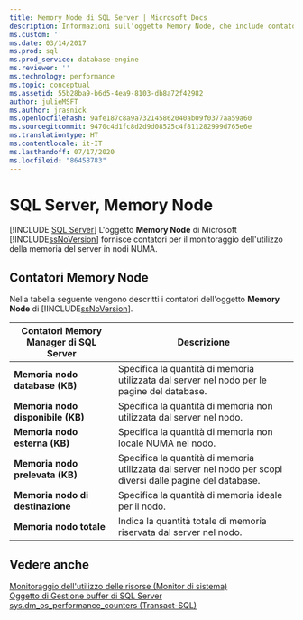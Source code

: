 ```yaml
---
title: Memory Node di SQL Server | Microsoft Docs
description: Informazioni sull'oggetto Memory Node, che include contatori per il monitoraggio dell'utilizzo della memoria del server nei nodi NUMA in SQL Server.
ms.custom: ''
ms.date: 03/14/2017
ms.prod: sql
ms.prod_service: database-engine
ms.reviewer: ''
ms.technology: performance
ms.topic: conceptual
ms.assetid: 55b28ba9-b6d5-4ea9-8103-db8a72f42982
author: julieMSFT
ms.author: jrasnick
ms.openlocfilehash: 9afe187c8a9a732145862040ab09f0377aa59a60
ms.sourcegitcommit: 9470c4d1fc8d2d9d08525c4f811282999d765e6e
ms.translationtype: HT
ms.contentlocale: it-IT
ms.lasthandoff: 07/17/2020
ms.locfileid: "86458783"
---
```

# <a name="sql-server-memory-node"></a>SQL Server, Memory Node
 [!INCLUDE [SQL Server](../../includes/applies-to-version/sqlserver.md)]
  L'oggetto **Memory Node** di Microsoft [!INCLUDE[ssNoVersion](../../includes/ssnoversion-md.md)] fornisce contatori per il monitoraggio dell'utilizzo della memoria del server in nodi NUMA.  
  
## <a name="memory-node-counters"></a>Contatori Memory Node  
 Nella tabella seguente vengono descritti i contatori dell'oggetto **Memory Node** di [!INCLUDE[ssNoVersion](../../includes/ssnoversion-md.md)].  
  
|Contatori Memory Manager di SQL Server|Descrizione|  
|----------------------------------------|-----------------|  
|**Memoria nodo database (KB)**|Specifica la quantità di memoria utilizzata dal server nel nodo per le pagine del database.|  
|**Memoria nodo disponibile (KB)**|Specifica la quantità di memoria non utilizzata dal server nel nodo.|  
|**Memoria nodo esterna (KB)**|Specifica la quantità di memoria non locale NUMA nel nodo.|  
|**Memoria nodo prelevata (KB)**|Specifica la quantità di memoria utilizzata dal server nel nodo per scopi diversi dalle pagine del database.|  
|**Memoria nodo di destinazione**|Specifica la quantità di memoria ideale per il nodo.|  
|**Memoria nodo totale**|Indica la quantità totale di memoria riservata dal server nel nodo.|  
  
## <a name="see-also"></a>Vedere anche  
 [Monitoraggio dell'utilizzo delle risorse &#40;Monitor di sistema&#41;](../../relational-databases/performance-monitor/monitor-resource-usage-system-monitor.md)   
 [Oggetto di Gestione buffer di SQL Server](../../relational-databases/performance-monitor/sql-server-buffer-manager-object.md)   
 [sys.dm_os_performance_counters &#40;Transact-SQL&#41;](../../relational-databases/system-dynamic-management-views/sys-dm-os-performance-counters-transact-sql.md)  
  
  
